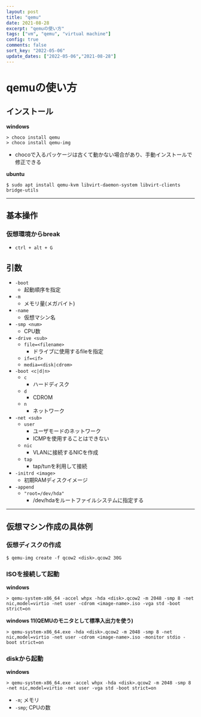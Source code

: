 ```yaml
---
layout: post
title: "qemu"
date: 2021-08-28
excerpt: "qemuの使い方"
tags: ["vm", "qemu", "virtual machine"]
config: true
comments: false
sort_key: "2022-05-06"
update_dates: ["2022-05-06","2021-08-28"]
---
```


# qemuの使い方

## インストール

**windows**  

```console
> choco install qemu
> choco install qemu-img
```
 - chocoで入るパッケージは古くて動かない場合があり、手動インストールで修正できる

**ubuntu**  
```console
$ sudo apt install qemu-kvm libvirt-daemon-system libvirt-clients bridge-utils
```

---

## 基本操作

### 仮想環境からbreak
 - `ctrl + alt + G`

## 引数
 - `-boot`
   - 起動順序を指定
 - `-m`
   - メモリ量(メガバイト)
 - `-name`
   - 仮想マシン名
 - `-smp <num>`
   - CPU数
 - `-drive <sub>`
   - `file=<filename>`
	 - ドライブに使用するfileを指定
   - `if=<if>`
   - `media=<disk|cdrom>`
 - `-boot <c|d|n>`
   - `c`
	 - ハードディスク
   - `d`
	 - CDROM
   - `n`
	 - ネットワーク
 - `-net <sub>`
   - `user`
	 - ユーザモードのネットワーク
	 - ICMPを使用することはできない
   - `nic`
	 - VLANに接続するNICを作成
   - `tap`
	 - tap/tunを利用して接続
 - `-initrd <image>`
   - 初期RAMディスクイメージ
 - `-append` 
   - `"root=/dev/hda"`
	 - /dev/hdaをルートファイルシステムに指定する 


---

## 仮想マシン作成の具体例

### 仮想ディスクの作成

```console
$ qemu-img create -f qcow2 <disk>.qcow2 30G
```

### ISOを接続して起動

**windows**  
```console
> qemu-system-x86_64 -accel whpx -hda <disk>.qcow2 -m 2048 -smp 8 -net nic,model=virtio -net user -cdrom <image-name>.iso -vga std -boot strict=on
```

**windows 11(QEMUのモニタとして標準入出力を使う)**
```console
> qemu-system-x86_64.exe -hda <disk>.qcow2 -m 2048 -smp 8 -net nic,model=virtio -net user -cdrom <image-name>.iso -monitor stdio -boot strict=on
```


### diskから起動

**windows**  

```console
> qemu-system-x86_64.exe -accel whpx -hda <disk>.qcow2 -m 2048 -smp 8 -net nic,model=virtio -net user -vga std -boot strict=on
```
 - `-m`; メモリ
 - `-smp`; CPUの数

